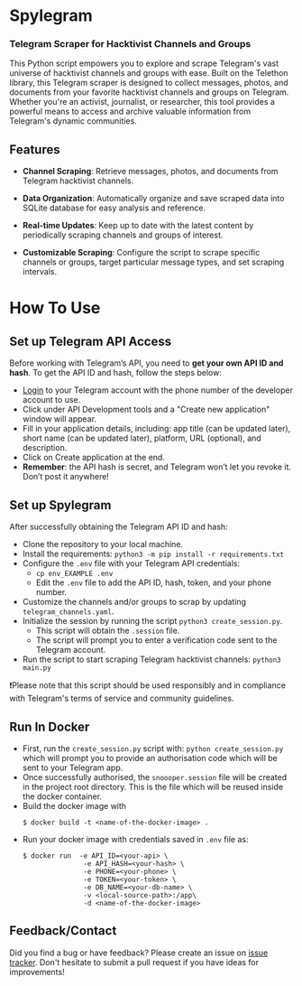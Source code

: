 # Spylegram
### Telegram Scraper for Hacktivist Channels and Groups

This Python script empowers you to explore and scrape Telegram's vast universe of hacktivist channels and groups with ease. Built on the Telethon library, this Telegram scraper is designed to collect messages, photos, and documents from your favorite hacktivist channels and groups on Telegram. Whether you're an activist, journalist, or researcher, this tool provides a powerful means to access and archive valuable information from Telegram's dynamic communities.

## Features
- **Channel Scraping**: Retrieve messages, photos, and documents from Telegram hacktivist channels.

- **Data Organization**: Automatically organize and save scraped data into SQLite database for easy analysis and reference.

- **Real-time Updates**: Keep up to date with the latest content by periodically scraping channels and groups of interest.

- **Customizable Scraping**: Configure the script to scrape specific channels or groups, target particular message types, and set scraping intervals.

# How To Use

## Set up Telegram API Access
Before working with Telegram’s API, you need to **get your own API ID and hash**. To get the API ID and hash, follow the steps below:

- [Login](https://my.telegram.org/auth) to your Telegram account with the phone number of the developer account to use.
- Click under API Development tools and a "Create new application" window will appear.
- Fill in your application details, including: app title (can be updated later), short name (can be updated later), platform, URL (optional), and description.
- Click on Create application at the end.
- **Remember**: the API hash is secret, and Telegram won’t let you revoke it. Don’t post it anywhere!

## Set up Spylegram

After successfully obtaining the Telegram API ID and hash:

- Clone the repository to your local machine.
- Install the requirements: `python3 -m pip install -r requirements.txt`
- Configure the `.env` file with your Telegram API credentials:
    - `cp env_EXAMPLE .env`
    - Edit the `.env` file to add the API ID, hash, token, and your phone number.
- Customize the channels and/or groups to scrap by updating `telegram_channels.yaml`.
- Initialize the session by running the script `python3 create_session.py`.
    -  This script will obtain the `.session` file.
    -  The script will prompt you to enter a verification code sent to the Telegram account.
- Run the script to start scraping Telegram hacktivist channels: `python3 main.py` 

❗Please note that this script should be used responsibly and in compliance with Telegram's terms of service and community guidelines.


## Run In Docker
- First, run the `create_session.py` script with: `python create_session.py` which will prompt you to provide an authorisation code which will be sent to your Telegram app.
- Once successfully authorised, the `snoooper.session` file will be created in the project root directory. This is the file which will be reused inside the docker container.
- Build the docker image with
    ```console
    $ docker build -t <name-of-the-docker-image> .
    ```
- Run your docker image with credentials saved in `.env` file as:
    ``` console
    $ docker run  -e API_ID=<your-api> \
                   -e API_HASH=<your-hash> \
                   -e PHONE=<your-phone> \
                   -e TOKEN=<your-token> \
                   -e DB_NAME=<your-db-name> \
                   -v <local-source-path>:/app\
                   -d <name-of-the-docker-image>
    ```



## Feedback/Contact

Did you find a bug or have feedback? Please create an issue on  [issue tracker][bugs]. Don't hesitate to submit a pull request if you have ideas for improvements! 

[bugs]: https://github.com/x0rmen0t/Spylegram/issues
